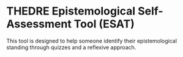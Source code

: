 # THEDRE Epistemological Self-Assessment Tool (ESAT)

This tool is designed to help someone identify their epistemological standing through quizzes and a reflexive approach.
